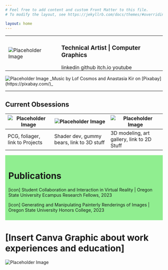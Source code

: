 ```yaml
---
# Feel free to add content and custom Front Matter to this file.
# To modify the layout, see https://jekyllrb.com/docs/themes/#overriding-theme-defaults

layout: home
---
```


<!-- Profile -->
<table style="border-collapse: collapse; border: none;">
  <tr style="border: none;">
    <td style="border: none; padding: 0 10px;">
      <img src="https://via.placeholder.com/250" alt="Placeholder Image">
    </td>
    <td style="border: none; padding: 0 10px;">
      <h3> Technical Artist |  Computer Graphics </h3>
      linkedin github itch.io youtube
    </td>
  </tr>
</table>

<!-- Demo Reel -->
<img src="https://via.placeholder.com/1920x1080" alt="Placeholder Image">
_Music by Lof Cosmos and Anastasia Kir on [Pixabay](https://pixabay.com/)_

---

## Current Obsessions

|      <img src="https://via.placeholder.com/500" alt="Placeholder Image">    |    <img src="https://via.placeholder.com/500" alt="Placeholder Image">      |    <img src="https://via.placeholder.com/500" alt="Placeholder Image">      |
|----------|----------|----------|
|   PCG, foliager, link to Projects   |   Shader dev, gummy bears, link to 3D stuff   |   3D modeling, art gallery, link to 2D Stuff   |

<div style="background-color: lightgreen; padding: 10px;">
  <h1> Publications </h1>
  <p> [icon] Student Collaboration and Interaction in Virtual Reality | Oregon State University Ecampus Research Fellows, 2023 </p>
  <p> [icon] Generating and Manipulating Painterly Renderings of Images | Oregon State University Honors College, 2023 </p>
</div>

# [Insert Canva Graphic about work experiences and education]
<img src="https://via.placeholder.com/1080x1920" alt="Placeholder Image">